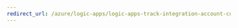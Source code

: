 ```yaml
---
redirect_url: /azure/logic-apps/logic-apps-track-integration-account-custom-tracking-schema.md
---
```

